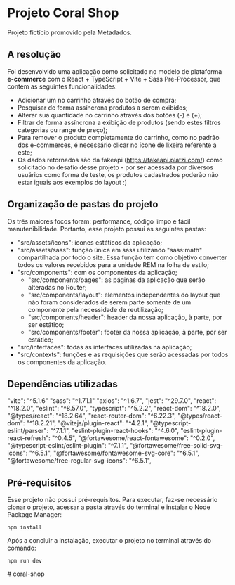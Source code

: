 # Projeto Coral Shop

Projeto fictício promovido pela Metadados.

## A resolução
Foi desenvolvido uma aplicação como solicitado no modelo de plataforma **e-commerce** com o React + TypeScript + Vite + Sass Pre-Processor, que contém as seguintes funcionalidades:

- Adicionar um no carrinho através do botão de compra;
- Pesquisar de forma assíncrona produtos a serem exibidos;
- Alterar sua quantidade no carrinho através dos botões (-) e (+);
- Filtrar de forma assíncrona a exibição de produtos (sendo estes filtros categorias ou range de preço);
- Para remover o produto completamente do carrinho, como no padrão dos e-commerces, é necessário clicar no ícone de lixeira referente a este;
- Os dados retornados são da fakeapi (https://fakeapi.platzi.com/) como solicitado no desafio desse projeto - por ser acessada por diversos usuários como forma de teste, os produtos cadastrados poderão não estar iguais aos exemplos do layout :)


## Organização de pastas do projeto
Os três maiores focos foram: performance, código limpo e fácil manutenibilidade. Portanto, esse projeto possui as seguintes pastas:
  - "src/assets/icons": icones estáticos da aplicação;
  - "src/assets/sass": função única em sass utilizando "sass:math" compartilhada por todo o site. Essa função tem como objetivo converter todos os valores recebidos para a unidade REM na folha de estilo;
  - "src/components": com os componentes da aplicação;
    - "src/components/pages": as páginas da aplicação que serão alteradas no Router;
    - "src/components/layout": elementos independentes do layout que não foram considerados de serem parte somente de um componente pela necessidade de reutilização;
    - "src/components/header": header da nossa aplicação, à parte, por ser estático;
    - "src/components/footer": footer da nossa aplicação, à parte, por ser estático;
  - "src/interfaces": todas as interfaces utilizadas na aplicação;
  - "src/contexts": funções e as requisições que serão acessadas por todos os componentes da aplicação.

## Dependências utilizadas
  "vite": "^5.1.6"
  "sass": "^1.71.1"
  "axios": "^1.6.7",
  "jest": "^29.7.0",
  "react": "^18.2.0",
  "eslint": "^8.57.0",
  "typescript": "^5.2.2",
  "react-dom": "^18.2.0",
  "@types/react": "^18.2.64",
  "react-router-dom": "^6.22.3",
  "@types/react-dom": "^18.2.21",
  "@vitejs/plugin-react": "^4.2.1",
  "@typescript-eslint/parser": "^7.1.1",
  "eslint-plugin-react-hooks": "^4.6.0",
  "eslint-plugin-react-refresh": "^0.4.5",
  "@fortawesome/react-fontawesome": "^0.2.0",
  "@typescript-eslint/eslint-plugin": "^7.1.1",
  "@fortawesome/free-solid-svg-icons": "^6.5.1",
  "@fortawesome/fontawesome-svg-core": "^6.5.1",
  "@fortawesome/free-regular-svg-icons": "^6.5.1",



## Pré-requisitos

Esse projeto não possui pré-requisitos. 
Para executar, faz-se necessário clonar o projeto, acessar a pasta através do terminal e instalar o Node Package Manager:

```
npm install 
```

Após a concluir a instalação, executar o projeto no terminal através do comando:

```
npm run dev 
```
#   c o r a l - s h o p 
 
 